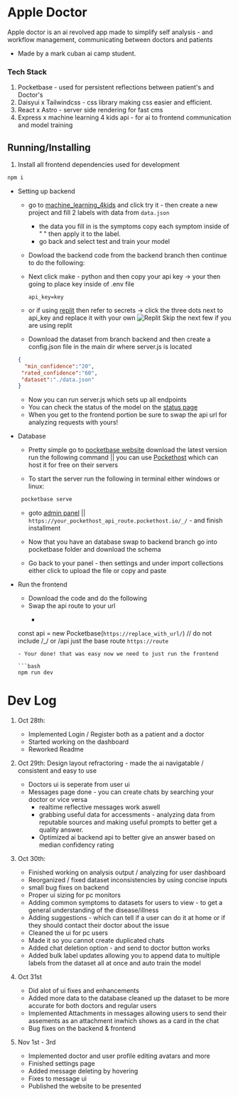 # Apple Doctor

Apple doctor is an ai revolved app made to simplify self analysis - and workflow management,  communicating between doctors and patients

- Made by a mark cuban ai camp student.

### Tech Stack

1. Pocketbase - used for persistent reflections between patient's and Doctor's
2. Daisyui x Tailwindcss - css library making css easier and efficient.
3. React x Astro - server side rendering for fast cms
4. Express x machine learning 4 kids api - for ai to frontend communication and model training


## Running/Installing

1. Install all frontend dependencies used for development

```bash
npm i
```

* Setting up backend
   - go to [machine_learning_4kids](machinelearningforkids.co.uk) and click try it - then create a new project and fill 2 labels with data from `data.json`
        - the data you fill in is the symptoms copy each symptom inside of " " then apply it to the label.
        -  go back and select test and train your model

   - Dowload the backend code from the backend branch then continue to do the following:
       

   - Next click make - python and then copy your api key -> your then going to place key inside of .env file
     
     ```env
     api_key=key
     ```
  - or if using [replit](https://replit.com/@MALIKWhitten/Apple-Doctor-backend) then refer to secrets -> click the three dots next to api_key and replace it with your own
    ![Replit](https://github.com/MalikWhitten67/Apple-Doctor/assets/65188863/9a75d59b-6884-40fe-bd23-9a002eb09512)
    Skip the next few if you are using replit
    
  - Download the dataset from branch backend and then create a config.json file in the main dir where server.js is located
  ```json
  {
    "min_confidence":"20",
   "rated_confidence":"60",
   "dataset":"./data.json"
  }
  ```
  - Now you can run server.js which sets up all endpoints
  - You can check the status of the model on the [status page](http://127.0.0.1:3000/status)
  - When you get to the frontend portion be sure to swap the api url for analyzing requests with yours! 
    
* Database
   - Pretty simple go to [pocketbase website](https://pocketbase.com) download the latest version run the following command || you can use [Pockethost](https://pockethost.io) which can host it for free on their servers
     
    - To start the server run the following in terminal either windows or linux:

    ```bash
     pocketbase serve
     ```
    
   - goto [admin panel](http://127.0.0.1:8090/_/) || `https://your_pockethost_api_route.pockethost.io/_/` - and finish installment
 
    
   - Now that you have an database swap to backend branch go into pocketbase folder and download the schema
   - Go back to your panel - then settings and under import collections either click to upload the file or copy and paste
     
* Run the frontend
    - Download the code and do the following
    - Swap the api route to your url
      - ```js
     const api = new Pocketbase(`https://replace_with_url/`) // do not include /_/ or /api just the base route `https://route`
     ```
    - Your done! that was easy now we need to just run the frontend
     
    ```bash
     npm run dev
    ```




# Dev Log

1. Oct 28th: 
   - Implemented Login / Register both as a patient and a doctor
   - Started working on the dashboard
   - Reworked Readme
2. Oct 29th: Design layout refractoring - made  the ai navigatable / consistent and easy to use
   - Doctors ui is seperate from user ui
   - Messages page done - you can create chats by searching your doctor or vice versa
     - realtime reflective messages work aswell
     - grabbing useful data for accessments - analyzing data from reputable sources and making useful prompts to better get a quality answer.
     - Optimized ai backend api to better give an answer based on median confidency rating
3. Oct 30th:
     - Finished working on analysis output / analyzing for user dashboard
     - Reorganized / fixed dataset inconsistencies by using concise inputs
     - small bug fixes on backend
     - Proper ui sizing for pc monitors
     - Adding common symptoms to datasets for users to view - to get a general understanding of the disease/illness
     - Adding suggestions - which can tell if a user can do it at home or if they should contact their doctor about the issue
     - Cleaned the ui for pc users
     - Made it so you cannot create duplicated chats
     - Added chat deletion option - and send to doctor button works
     - Added bulk label updates allowing you to append data to multiple labels from the dataset all at once and auto train the model

4. Oct 31st
    - Did alot of ui fixes and enhancements
    - Added more data to the database cleaned up the dataset to be more accurate for both doctors and regular users
    - Implemented Attachments in messages allowing users to send their assements as an attachment inwhich shows as a card in the chat
    - Bug fixes on the backend & frontend
      
5.  Nov 1st - 3rd
    - Implemented doctor and user profile editing avatars and more
    - Finished settings page
    - Added message deleting by hovering
    - Fixes to message ui
    - Published the website to be presented
